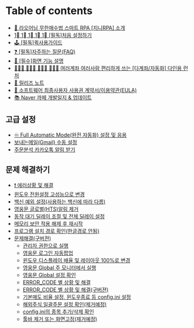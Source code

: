 # Table of contents

* [🤖 라오어님 무한매수법 스마트 RPA \[지니RPA\] 소개](README.md)
* [1⃣ 1⃣ 1⃣ 1⃣ 1⃣ \[필독\]처음 설정하기](init1.md)
* [🕹 \[필독\]퀵사용가이드](quick\_guide.md)
* [❓ \[필독\]자주하는 질문(FAQ)](faq.md)
* [📖 \[필수\]화면 기능 설명](detail.md)
* [🧑🤝🧑 🧑🤝🧑 🧑🤝🧑 🧑🤝🧑 여러계좌 여러사람 편리하게 쓰는 \[다계좌/자동화\] 다인용 런처](launcher.md)
* [📃 릴리즈 노트](releasenote.md)
* [📝 소프트웨어 최종사용자 사용권 계약서/이용약관(EULA)](eula.md)
* [📚 Naver 까페 개발일지 & 업데이트](undefined.md)

## 고급 설정 <a href="#advanced_setting" id="advanced_setting"></a>

* [♾ Full Automatic Mode(완전 자동화) 설정 및 응용](advanced\_setting/fullautomatic.md)
* [보내는메일(Gmail) 수동 설정](advanced\_setting/gmail.md)
* [주문분석 카카오톡 알림 받기](advanced\_setting/kakao.md)

## 문제 해결하기 <a href="#issue_solved" id="issue_solved"></a>

* [❗ 에러상황 및 해결](issue\_solved/error\_code.md)
* [윈도우 전원설정 고성능으로 변경](issue\_solved/solved4.md)
* [백신 예외 설정(사용하는 백신에 따라 다름)](issue\_solved/antivirus.md)
* [영웅문 글로벌(HTS)알림 제거](issue\_solved/hts.md)
* [동작 대기 딜레이 조절 및 전체 딜레이 설정](issue\_solved/delay.md)
* [메모리 보안 적용 해제 후 재시작](issue\_solved/memory.md)
* [프로그램 설치 경로 확인(한글경로 안됨)](issue\_solved/solved6.md)
* [문제해결(구버젼)](issue\_solved/undefined-1/README.md)
  * [관리자 권한으로 실행](issue\_solved/undefined-1/init4.md)
  * [영웅문 로그인 자동팝업](issue\_solved/undefined-1/undefined.md)
  * [윈도우 디스플레이 배율 및 레이아웃 100%로 변경](issue\_solved/undefined-1/solved0.md)
  * [영웅문 Global 주 모니터에서 실행](issue\_solved/undefined-1/solved5.md)
  * [영웅문 Global 설정 확인](issue\_solved/undefined-1/solved1.md)
  * [ERROR\_CODE 별 상황 및 해결](issue\_solved/undefined-1/error\_code.md)
  * [ERROR\_CODE 별 상황 및 해결(구버젼)](issue\_solved/undefined-1/error\_code-1.md)
  * [기본매도 비율 설정, 윈도우종료 등 config.ini 설정](issue\_solved/undefined-1/advanced1.md)
  * [해외주식 일괄주문 설정 확인(제거예정)](issue\_solved/undefined-1/solved2.md)
  * [config.ini의 종목 추가/삭제 확인](issue\_solved/undefined-1/solved3.md)
  * [툴바 제거 또는 화면고정(제거예정)](issue\_solved/undefined-1/solved7.md)
